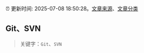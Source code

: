 :alarm_clock: 更新时间: 2025-07-08 18:50:28。[文章来源](/README.md)、[文章分类](/TAGS.md)

## Git、SVN


> 关键字：`Git`、`SVN`



